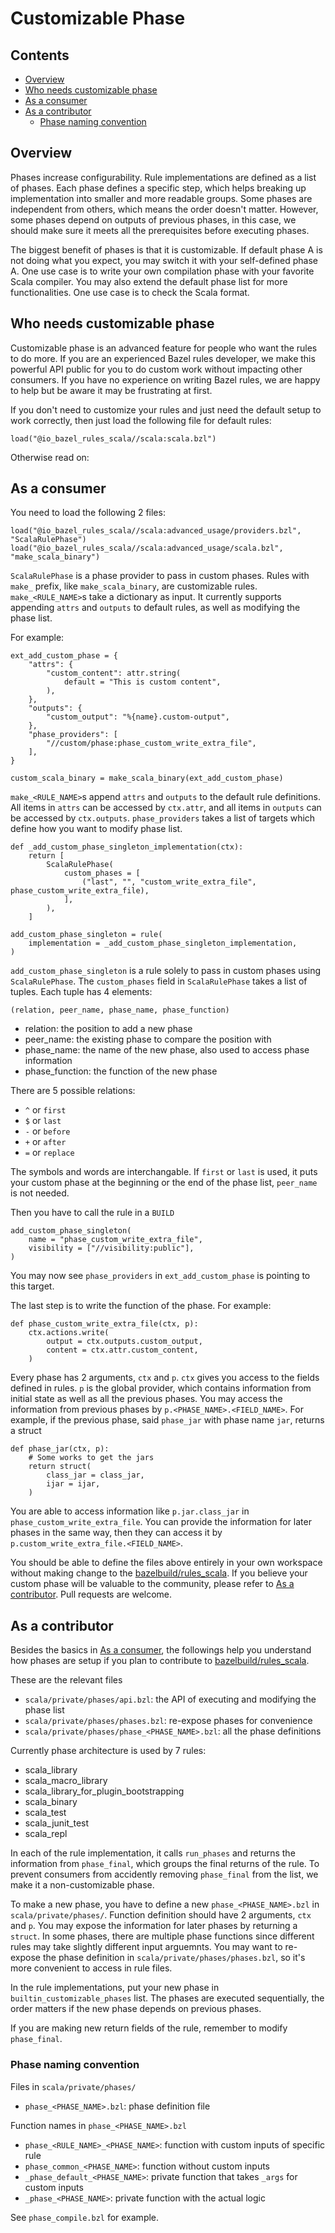 # Customizable Phase

## Contents
*  [Overview](#overview)
*  [Who needs customizable phase](#who-needs-customizable-phase)
*  [As a consumer](#as-a-consumer)
*  [As a contributor](#as-a-contributor)
   *  [Phase naming convention](#phase-naming-convention)

## Overview
Phases increase configurability. Rule implementations are defined as a list of phases. Each phase defines a specific step, which helps breaking up implementation into smaller and more readable groups. Some phases are independent from others, which means the order doesn't matter. However, some phases depend on outputs of previous phases, in this case, we should make sure it meets all the prerequisites before executing phases.

The biggest benefit of phases is that it is customizable. If default phase A is not doing what you expect, you may switch it with your self-defined phase A. One use case is to write your own compilation phase with your favorite Scala compiler. You may also extend the default phase list for more functionalities. One use case is to check the Scala format.

## Who needs customizable phase
Customizable phase is an advanced feature for people who want the rules to do more. If you are an experienced Bazel rules developer, we make this powerful API public for you to do custom work without impacting other consumers. If you have no experience on writing Bazel rules, we are happy to help but be aware it may be frustrating at first.

If you don't need to customize your rules and just need the default setup to work correctly, then just load the following file for default rules:
```
load("@io_bazel_rules_scala//scala:scala.bzl")
```
Otherwise read on:

## As a consumer
You need to load the following 2 files:
```
load("@io_bazel_rules_scala//scala:advanced_usage/providers.bzl", "ScalaRulePhase")
load("@io_bazel_rules_scala//scala:advanced_usage/scala.bzl", "make_scala_binary")
```
`ScalaRulePhase` is a phase provider to pass in custom phases. Rules with `make_` prefix, like `make_scala_binary`, are customizable rules. `make_<RULE_NAME>`s take a dictionary as input. It currently supports appending `attrs` and `outputs` to default rules, as well as modifying the phase list.

For example:
```
ext_add_custom_phase = {
    "attrs": {
        "custom_content": attr.string(
            default = "This is custom content",
        ),
    },
    "outputs": {
        "custom_output": "%{name}.custom-output",
    },
    "phase_providers": [
        "//custom/phase:phase_custom_write_extra_file",
    ],
}

custom_scala_binary = make_scala_binary(ext_add_custom_phase)
```
`make_<RULE_NAME>`s append `attrs` and `outputs` to the default rule definitions. All items in `attrs` can be accessed by `ctx.attr`, and all items in `outputs` can be accessed by `ctx.outputs`. `phase_providers` takes a list of targets which define how you want to modify phase list.
```
def _add_custom_phase_singleton_implementation(ctx):
    return [
        ScalaRulePhase(
            custom_phases = [
                ("last", "", "custom_write_extra_file", phase_custom_write_extra_file),
            ],
        ),
    ]

add_custom_phase_singleton = rule(
    implementation = _add_custom_phase_singleton_implementation,
)
```
`add_custom_phase_singleton` is a rule solely to pass in custom phases using `ScalaRulePhase`. The `custom_phases` field in `ScalaRulePhase` takes a list of tuples. Each tuple has 4 elements:
```
(relation, peer_name, phase_name, phase_function)
```
 - relation: the position to add a new phase
 - peer_name: the existing phase to compare the position with
 - phase_name: the name of the new phase, also used to access phase information
 - phase_function: the function of the new phase

There are 5 possible relations:
 - `^` or `first`
 - `$` or `last`
 - `-` or `before`
 - `+` or `after`
 - `=` or `replace`

The symbols and words are interchangable. If `first` or `last` is used, it puts your custom phase at the beginning or the end of the phase list, `peer_name` is not needed.

Then you have to call the rule in a `BUILD`
```
add_custom_phase_singleton(
    name = "phase_custom_write_extra_file",
    visibility = ["//visibility:public"],
)
```

You may now see `phase_providers` in `ext_add_custom_phase` is pointing to this target.

The last step is to write the function of the phase. For example:
```
def phase_custom_write_extra_file(ctx, p):
    ctx.actions.write(
        output = ctx.outputs.custom_output,
        content = ctx.attr.custom_content,
    )
```
Every phase has 2 arguments, `ctx` and `p`. `ctx` gives you access to the fields defined in rules. `p` is the global provider, which contains information from initial state as well as all the previous phases. You may access the information from previous phases by `p.<PHASE_NAME>.<FIELD_NAME>`. For example, if the previous phase, said `phase_jar` with phase name `jar`, returns a struct
```
def phase_jar(ctx, p):
    # Some works to get the jars
    return struct(
        class_jar = class_jar,
        ijar = ijar,
    )
```
You are able to access information like `p.jar.class_jar` in `phase_custom_write_extra_file`. You can provide the information for later phases in the same way, then they can access it by `p.custom_write_extra_file.<FIELD_NAME>`.

You should be able to define the files above entirely in your own workspace without making change to the [bazelbuild/rules_scala](https://github.com/bazelbuild/rules_scala). If you believe your custom phase will be valuable to the community, please refer to [As a contributor](#as-a-contributor). Pull requests are welcome.

## As a contributor
Besides the basics in [As a consumer](#as-a-consumer), the followings help you understand how phases are setup if you plan to contribute to [bazelbuild/rules_scala](https://github.com/bazelbuild/rules_scala).

These are the relevant files
 - `scala/private/phases/api.bzl`: the API of executing and modifying the phase list
 - `scala/private/phases/phases.bzl`: re-expose phases for convenience
 - `scala/private/phases/phase_<PHASE_NAME>.bzl`: all the phase definitions

Currently phase architecture is used by 7 rules:
 - scala_library
 - scala_macro_library
 - scala_library_for_plugin_bootstrapping
 - scala_binary
 - scala_test
 - scala_junit_test
 - scala_repl

In each of the rule implementation, it calls `run_phases` and returns the information from `phase_final`, which groups the final returns of the rule. To prevent consumers from accidently removing `phase_final` from the list, we make it a non-customizable phase.

To make a new phase, you have to define a new `phase_<PHASE_NAME>.bzl` in `scala/private/phases/`. Function definition should have 2 arguments, `ctx` and `p`. You may expose the information for later phases by returning a `struct`. In some phases, there are multiple phase functions since different rules may take slightly different input arguemnts. You may want to re-expose the phase definition in `scala/private/phases/phases.bzl`, so it's more convenient to access in rule files.

In the rule implementations, put your new phase in `builtin_customizable_phases` list. The phases are executed sequentially, the order matters if the new phase depends on previous phases.

If you are making new return fields of the rule, remember to modify `phase_final`.

### Phase naming convention
Files in `scala/private/phases/`
 - `phase_<PHASE_NAME>.bzl`: phase definition file

Function names in `phase_<PHASE_NAME>.bzl`
 - `phase_<RULE_NAME>_<PHASE_NAME>`: function with custom inputs of specific rule
 - `phase_common_<PHASE_NAME>`: function without custom inputs
 - `_phase_default_<PHASE_NAME>`: private function that takes `_args` for custom inputs
 - `_phase_<PHASE_NAME>`: private function with the actual logic

See `phase_compile.bzl` for example.
